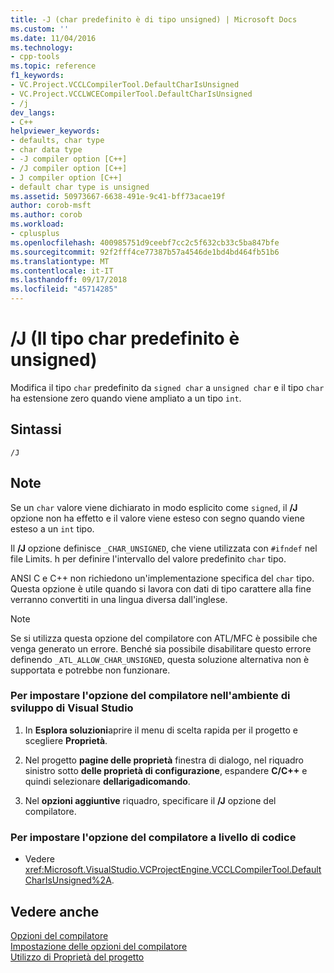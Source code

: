 ```yaml
---
title: -J (char predefinito è di tipo unsigned) | Microsoft Docs
ms.custom: ''
ms.date: 11/04/2016
ms.technology:
- cpp-tools
ms.topic: reference
f1_keywords:
- VC.Project.VCCLCompilerTool.DefaultCharIsUnsigned
- VC.Project.VCCLWCECompilerTool.DefaultCharIsUnsigned
- /j
dev_langs:
- C++
helpviewer_keywords:
- defaults, char type
- char data type
- -J compiler option [C++]
- /J compiler option [C++]
- J compiler option [C++]
- default char type is unsigned
ms.assetid: 50973667-6638-491e-9c41-bff73acae19f
author: corob-msft
ms.author: corob
ms.workload:
- cplusplus
ms.openlocfilehash: 400985751d9ceebf7cc2c5f632cb33c5ba847bfe
ms.sourcegitcommit: 92f2fff4ce77387b57a4546de1bd4bd464fb51b6
ms.translationtype: MT
ms.contentlocale: it-IT
ms.lasthandoff: 09/17/2018
ms.locfileid: "45714285"
---
```

# <a name="j-default-char-type-is-unsigned"></a>/J (Il tipo char predefinito è unsigned)

Modifica il tipo `char` predefinito da `signed char` a `unsigned char` e il tipo `char` ha estensione zero quando viene ampliato a un tipo `int`.

## <a name="syntax"></a>Sintassi

```
/J
```

## <a name="remarks"></a>Note

Se un `char` valore viene dichiarato in modo esplicito come `signed`, il **/J** opzione non ha effetto e il valore viene esteso con segno quando viene esteso a un `int` tipo.

Il **/J** opzione definisce `_CHAR_UNSIGNED`, che viene utilizzata con `#ifndef` nel file Limits. h per definire l'intervallo del valore predefinito `char` tipo.

ANSI C e C++ non richiedono un'implementazione specifica del `char` tipo. Questa opzione è utile quando si lavora con dati di tipo carattere alla fine verranno convertiti in una lingua diversa dall'inglese.

> [!NOTE]
>  Se si utilizza questa opzione del compilatore con ATL/MFC è possibile che venga generato un errore. Benché sia possibile disabilitare questo errore definendo `_ATL_ALLOW_CHAR_UNSIGNED`, questa soluzione alternativa non è supportata e potrebbe non funzionare.

### <a name="to-set-this-compiler-option-in-the-visual-studio-development-environment"></a>Per impostare l'opzione del compilatore nell'ambiente di sviluppo di Visual Studio

1. In **Esplora soluzioni**aprire il menu di scelta rapida per il progetto e scegliere **Proprietà**.

1. Nel progetto **pagine delle proprietà** finestra di dialogo, nel riquadro sinistro sotto **delle proprietà di configurazione**, espandere **C/C++** e quindi selezionare **dellarigadicomando**.

1. Nel **opzioni aggiuntive** riquadro, specificare il **/J** opzione del compilatore.

### <a name="to-set-this-compiler-option-programmatically"></a>Per impostare l'opzione del compilatore a livello di codice

- Vedere <xref:Microsoft.VisualStudio.VCProjectEngine.VCCLCompilerTool.DefaultCharIsUnsigned%2A>.

## <a name="see-also"></a>Vedere anche

[Opzioni del compilatore](../../build/reference/compiler-options.md)<br/>
[Impostazione delle opzioni del compilatore](../../build/reference/setting-compiler-options.md)<br/>
[Utilizzo di Proprietà del progetto](../../ide/working-with-project-properties.md)